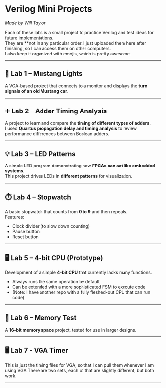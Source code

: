 # Verilog Mini Projects  
*Made by Will Taylor*  

Each of these labs is a small project to practice Verilog and test ideas for future implementations.  
They are **not in any particular order. I just uploaded them here after finishing, so I can access them on other computers.  
I also keep it organized with emojis, which is pretty awesome.  

---

## 🚗 Lab 1 – Mustang Lights  
A VGA-based project that connects to a monitor and displays the **turn signals of an old Mustang car**.  

---

## ➕ Lab 2 – Adder Timing Analysis  
A project to learn and compare the **timing of different types of adders**.  
I used **Quartus propagation delay and timing analysis** to review performance differences between Boolean adders.  

---

## 💡 Lab 3 – LED Patterns  
A simple LED program demonstrating how **FPGAs can act like embedded systems**.  
This project drives LEDs in **different patterns** for visualization.  

---

## ⏱️ Lab 4 – Stopwatch  
A basic stopwatch that counts from **0 to 9** and then repeats.  
Features:  
- Clock divider (to slow down counting)  
- Pause button  
- Reset button  

---

## 🖥️ Lab 5 – 4-bit CPU (Prototype)  
Development of a simple **4-bit CPU** that currently lacks many functions.  
- Always runs the same operation by default  
- Can be extended with a more sophisticated FSM to execute code  
- (Note: I have another repo with a fully fleshed-out CPU that can run code)  

---

## 📝 Lab 6 – Memory Test  
A **16-bit memory space** project, tested for use in larger designs.  

---

## 🖥️ Lab 7 - VGA Timer
This is just the timing files for VGA, so that I can pull them whenever I am using VGA
There are two sets, each of that are slightly different, but both work.

---
